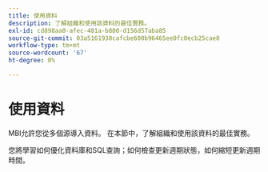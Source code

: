 ```yaml
---
title: 使用資料
description: 了解組織和使用該資料的最佳實務。
exl-id: cd898aa0-afec-481a-b800-d156d57aba85
source-git-commit: 03a5161930cafcbe600b96465ee0fc0ecb25cae8
workflow-type: tm+mt
source-wordcount: '67'
ht-degree: 0%

---
```


# 使用資料

MBI允許您從多個源導入資料。 在本節中，了解組織和使用該資料的最佳實務。

您將學習如何優化資料庫和SQL查詢；如何檢查更新週期狀態，如何縮短更新週期時間。
